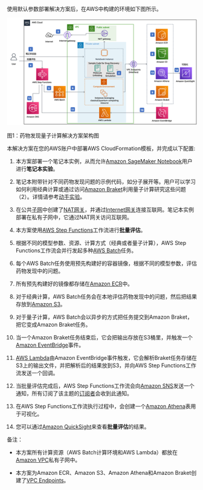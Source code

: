 使用默认参数部署解决方案后，在AWS中构建的环境如下图所示。

![architecture](./images/architecture.png)

图1：药物发现量子计算解决方案架构图


本解决方案在您的AWS账户中部署AWS CloudFormation模板，并完成以下配置:

1. 本方案部署一个笔记本实例，从而允许[Amazon SageMaker Notebook](https://docs.aws.amazon.com/sagemaker/latest/dg/nbi.html)用户进行**笔记本实验**。

2. 笔记本附带针对不同药物发现问题的示例代码，如分子展开等。用户可以学习如何利用经典计算或通过访问[Amazon Braket][braket]利用量子计算研究这些问题（2）。详情请参考[动手实验](workshop/background.md)。

3. 在公共[子网][subnet]中创建了[NAT网关][nat]，并通过[Internet网关][internet-gateway]连接互联网。笔记本实例部署在私有子网中，它通过NAT网关访问互联网。

4. 本方案使用[AWS Step Functions][step-functions]工作流进行**批量评估**。

5. 根据不同的模型参数、资源、计算方式（经典或者量子计算），AWS Step Functions工作流会并行发起多种[AWS Batch][batch]任务。

6. 每个AWS Batch任务使用预先构建好的容器镜像，根据不同的模型参数，评估药物发现中的问题。

7. 所有预先构建好的镜像都存储在[Amazon ECR][ecr]中。

8. 对于经典计算，AWS Batch任务会在本地评估药物发现中的问题，然后把结果存放到[Amazon S3][s3]。

9. 对于量子计算，AWS Batch会以异步的方式把任务提交到Amazon Braket，把它变成Amazon Braket任务。

10. 当一个Amazon Braket任务结束后，它会把输出存放在S3桶里，并触发一个[Amazon EventBridge][eventbridge]事件。

11. [AWS Lambda][lambda]由Amazon EventBridge事件触发，它会解析Braket任务存储在S3上的输出文件，并把解析后的结果放到S3，并向AWS Step Functions工作流发送一个回调。

12. 当批量评估完成后，AWS Step Functions工作流会向[Amazon SNS][sns]发送一个通知，所有订阅了该主题的[订阅者][subscribe-topic]会收到此通知。

13. 在AWS Step Functions工作流执行过程中，会创建一个[Amazon Athena][athena]表用于可视化。

14. 您可以通过[Amazon QuickSight][quicksight]来查看**批量评估**的结果。

备注： 

- 本方案所有计算资源（AWS Batch计算环境和AWS Lambda）都放在[Amazon VPC][vpc]私有子网中。

- 本方案为Amazon ECR、Amazon S3、Amazon Athena和Amazon Braket创建了[VPC Endpoints][vpc-endpoints]。

[nat]: https://docs.aws.amazon.com/vpc/latest/userguide/vpc-nat-gateway.html
[subnet]: https://docs.aws.amazon.com/vpc/latest/userguide/VPC_Subnets.html
[internet-gateway]: https://docs.aws.amazon.com/vpc/latest/userguide/VPC_Internet_Gateway.html
[vpc]: https://docs.aws.amazon.com/vpc/latest/userguide/what-is-amazon-vpc.html
[athena]: https://docs.aws.amazon.com/athena/latest/ug/what-is.html
[lambda]: https://aws.amazon.com/lambda
[sns]: https://aws.amazon.com/sns/
[s3]: https://aws.amazon.com/s3/
[batch]: https://aws.amazon.com/batch/
[eventbridge]: https://aws.amazon.com/eventbridge/
[quicksight]: https://aws.amazon.com/quicksight/
[ecr]: https://aws.amazon.com/ecr/
[braket]: https://aws.amazon.com/braket/
[step-functions]: https://aws.amazon.com/step-functions/
[vpc-endpoints]: https://docs.aws.amazon.com/vpc/latest/privatelink/vpc-endpoints.html
[subscribe-topic]: ./deployment.md